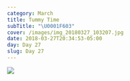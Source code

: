 ```yaml
---
category: March
title: Tummy Time
subTitle: "\U0001F603"
cover: /images/img_20180327_103207.jpg
date: 2018-03-27T20:34:53-05:00
day: Day 27
slug: Day 27
---
```

![](/images/img_20180327_103207.jpg)
